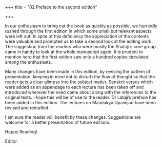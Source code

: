 +++
title = "02 Preface to the second edition"

+++

In our enthusiasm to bring out the book as quickly as possible, we hurriedly rushed through the first edition in which some small but relevant aspects were left out.  In spite of this deficiency the appreciation of the contents were valuable and prompted us to take a second look at the editing work. The suggestion from the readers who were mostly the Shatriji’s core group came in handy to look at the whole manuscript again. It is prudent to mention here that the first edition saw only a hundred copies circulated among the enthusiasts.

Many changes have been made in this edition, by revising the pattern of presentation, keeping in mind not to disturb the flow of thought so that the reader gets a clear glimpse into the subject matter.  Sanskrit verses which were added as an appendage to each lecture has been taken off and introduced wherever the need came about along with the references to the original texts.  I hope this will be of use to the reader.  Dr Lataji’s preface has been added in this edition.  The lectures on Māṇdūkya Upaniṣad have been revised and redrafted.

I am sure the reader will benefit by these changes. Suggestions are welcome for a better presentation of future editions.

Happy Reading!

Editor.


